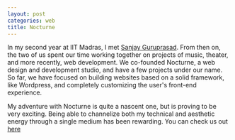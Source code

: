 ```yaml
---
layout: post
categories: web
title: Nocturne
---
```


In my second year at IIT Madras, I met
[Sanjay Guruprasad](http://www.thoughtarium.com). From then on, the two of us
spent our time working together on projects of music, theater, and more
recently, web development. We co-founded Nocturne, a web design and development
studio, and have a few projects under our name. So far, we have focused on
building websites based on a solid framework, like Wordpress, and completely
customizing the user's front-end experience.

My adventure with Nocturne is quite a nascent one, but is proving to be very
exciting. Being able to channelize both my technical and aesthetic energy
through a single medium has been rewarding. You can check us out
[here](http://nocturnedevs.com)

